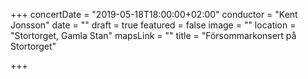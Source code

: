 +++
concertDate = "2019-05-18T18:00:00+02:00"
conductor = "Kent Jonsson"
date = ""
draft = true
featured = false
image = ""
location = "Stortorget, Gamla Stan"
mapsLink = ""
title = "Försommarkonsert på Stortorget"

+++
